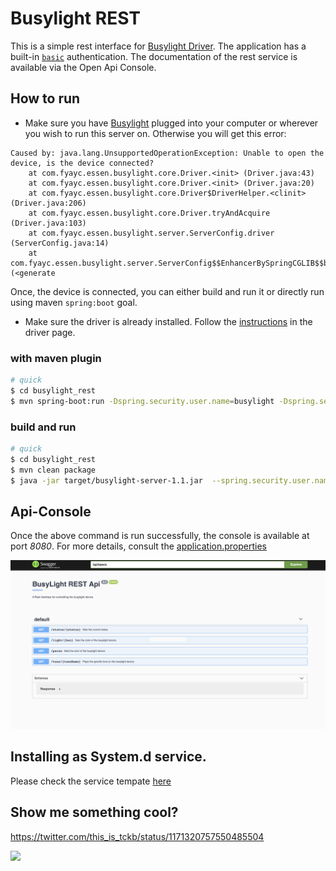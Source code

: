 # Busylight REST
This is a simple rest interface for [Busylight Driver](https://github.com/tckb/busylight_driver). The application has a built-in [`basic`](https://developer.mozilla.org/en-US/docs/Web/HTTP/Authentication) authentication. The documentation of the rest service is available via the Open Api Console. 


## How to run
- Make sure you have [Busylight](https://www.busylight.com/en/kuando-busylight-uc-omega) plugged into your computer or wherever you wish to run this server on. Otherwise you will get this error:

```
Caused by: java.lang.UnsupportedOperationException: Unable to open the device, is the device connected?
    at com.fyayc.essen.busylight.core.Driver.<init> (Driver.java:43)
    at com.fyayc.essen.busylight.core.Driver.<init> (Driver.java:20)
    at com.fyayc.essen.busylight.core.Driver$DriverHelper.<clinit> (Driver.java:206)
    at com.fyayc.essen.busylight.core.Driver.tryAndAcquire (Driver.java:103)
    at com.fyayc.essen.busylight.server.ServerConfig.driver (ServerConfig.java:14)
    at com.fyayc.essen.busylight.server.ServerConfig$$EnhancerBySpringCGLIB$$b8283b75.CGLIB$driver$0 (<generate
```
Once, the device is connected, you can either build and run it or directly run using maven `spring:boot` goal.

- Make sure the driver is already installed. Follow the [instructions](https://github.com/tckb/busylight_driver/blob/x/ctu/Busylight/README.md#build-and-install) in the driver page.

### with maven plugin
```bash
# quick 
$ cd busylight_rest
$ mvn spring-boot:run -Dspring.security.user.name=busylight -Dspring.security.user.password=busylight
```

### build and run
```bash
# quick 
$ cd busylight_rest
$ mvn clean package
$ java -jar target/busylight-server-1.1.jar  --spring.security.user.name=busylight --spring.security.user.password=busylight
```
## Api-Console
Once the above command is run successfully, the console is available at port *8080*.  For more details, consult the [application.properties](https://github.com/tckb/busylight_rest/blob/master/src/main/resources/application.properties)

![](/media/api-console.png)

## Installing as System.d service.

Please check the service tempate [here](https://github.com/tckb/busylight_rest/blob/master/src/main/resources/busylight.service.template)

## Show me something cool?

https://twitter.com/this_is_tckb/status/1171320757550485504

![](/media/shortcuts.gif)

